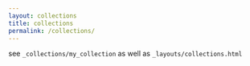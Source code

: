 ```yaml
---
layout: collections
title: collections
permalink: /collections/
---
```


see `_collections/my_collection` as well as `_layouts/collections.html`